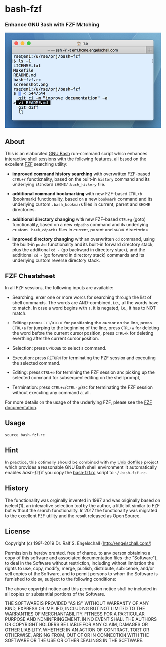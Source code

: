 
bash-fzf
========

### Enhance GNU Bash with FZF Matching

![bash-fzf usage](screenshot.png)

About
-----

This is an elaborated [GNU Bash](https://www.gnu.org/software/bash/)
run-command script which enhances interactive shell sessions with the following features,
all based on the excellent [FZF](https://github.com/junegunn/fzf/) searching utility:

- **improved command history searching** with overwritten FZF-based `CTRL+r` functionality,
  based on the built-in `history` command and its underlying standard `$HOME/.bash_history` file.

- **additional command bookmarking** with new FZF-based `CTRL+b` (bookmark) functionality,
  based on a new `bookmark` command and its underlying custom
  `.bash_bookmark` files in current, parent and `$HOME` directories.

- **additional directory changing** with new FZF-based `CTRL+g` (goto) functionality,
  based on a new `cdpaths` command and its underlying custom
  `.bash_cdpaths` files in current, parent and `$HOME` directories.

- **improved directory changing** with an overwritten `cd` command, using
  the built-in `pushd` functionality and its built-in forward directory
  stack, plus the additional `cd -` (go backward in directory stack),
  and the additional `cd +` (go forward in directory stack) commands and
  its underlying custom reverse directory stack.

FZF Cheatsheet
--------------

In all FZF sessions, the following inputs are available:

- Searching: enter one or more words for searching through the list of
  shell commands. The words are AND-combined, i.e., all the words have to
  match. In case a word begins with `!`, it is negated, i.e., it has to
  NOT match.

- Editing: press `LEFT`/`RIGHT` for positioning the cursor on the line,
  press `CTRL+a` for jumping to the beginning of the line,
  press `CTRL+w` for deleting the word before the current cursor position,
  press `CTRL+k` for deleting everthing after the current cursor position.

- Selection: press `UP`/`DOWN` to select a command.

- Execution: press `RETURN` for terminating the FZF session and executing the selected command.

- Editing: press `CTRL+e` for termining the FZF session and picking up the selected command
  for subsequent editing on the shell prompt,

- Termination: press `CTRL+c`/`CTRL-g`/`ESC` for terminating the FZF session
  without executing any command at all.

For more details on the usage of the underlying FZF, please see
the [FZF documentation](https://github.com/junegunn/fzf/).

Usage
-----

```
source bash-fzf.rc
```

Hint
----

In practice, this optimally should be combined with
my [Unix dotfiles](https://github.com/rse/dotfiles)
project which provides a reasonable GNU Bash shell
environment. It automatically enables *bash-fzf* if you copy the
[bash-fzf.rc](https://github.com/rse/bash-fzf/blob/master/bash-fzf.rc)
script to `~/.bash-fzf.rc`.

History
-------

The functionality was orginally invented in 1997 and was originally
based on iselect(1), an interactive selection tool by the author, a
little bit similar to FZF but without the search functionality. In 2017
the functionality was migrated to the excellent FZF utility and the
result released as Open Source.

License
-------

Copyright (c) 1997-2019 Dr. Ralf S. Engelschall (http://engelschall.com/)

Permission is hereby granted, free of charge, to any person obtaining
a copy of this software and associated documentation files (the
"Software"), to deal in the Software without restriction, including
without limitation the rights to use, copy, modify, merge, publish,
distribute, sublicense, and/or sell copies of the Software, and to
permit persons to whom the Software is furnished to do so, subject to
the following conditions:

The above copyright notice and this permission notice shall be included
in all copies or substantial portions of the Software.

THE SOFTWARE IS PROVIDED "AS IS", WITHOUT WARRANTY OF ANY KIND,
EXPRESS OR IMPLIED, INCLUDING BUT NOT LIMITED TO THE WARRANTIES OF
MERCHANTABILITY, FITNESS FOR A PARTICULAR PURPOSE AND NONINFRINGEMENT.
IN NO EVENT SHALL THE AUTHORS OR COPYRIGHT HOLDERS BE LIABLE FOR ANY
CLAIM, DAMAGES OR OTHER LIABILITY, WHETHER IN AN ACTION OF CONTRACT,
TORT OR OTHERWISE, ARISING FROM, OUT OF OR IN CONNECTION WITH THE
SOFTWARE OR THE USE OR OTHER DEALINGS IN THE SOFTWARE.

